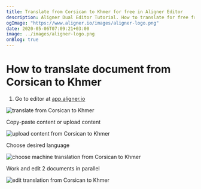 ```yaml
---
title: Translate from Corsican to Khmer for free in Aligner Editor
description: Aligner Dual Editor Tutorial. How to translate for free from Corsican to Khmer. Aligner is multilingual document management platform. 
ogImage: "https://www.aligner.io/images/aligner-logo.png"
date: 2020-05-06T07:09:21+03:00
image: ../images/aligner-logo.png
onBlog: true
---
```


# How to translate document from Corsican to Khmer

1. Go to editor at [app.aligner.io](https://app.aligner.io "Aligner App web page")

![translate from Corsican to Khmer](../aligner-blank-editor.png "translate from Corsican to Khmer")

Copy-paste content or upload content

![upload content from Corsican to Khmer](../aligner-uploaded-document.png "upload content from Corsican to Khmer")

Choose desired language

![choose machine translation from Corsican to Khmer](../aligner-language-dropdown.png "choose machine translation from Corsican to Khmer")

Work and edit 2 documents in parallel

![edit translation from Corsican to Khmer](../aligner-double-sitded-editor.png "edit translation from Corsican to Khmer")

